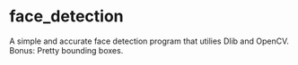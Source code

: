# face_detection
A simple and accurate face detection program that utilies Dlib and OpenCV. Bonus: Pretty bounding boxes.
